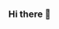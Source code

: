 ### Hi there 👋

<!--
**dacoop06/dacoop06** is a ✨ _special_ ✨ repository because its `README.md` (this file) appears on your GitHub profile.

Here are some ideas to get you started:

- 🔭 I’m currently studying at University and PLATZI
- 🌱 I’m currently learning about programming and 
- 👯 I’m looking to collaborate on some projects where i can learn a lot of things
- 🤔 I’m looking for people who want to learn and try to be better in this amazing world
- 💬 Ask me about whatever you want
- ⚡ Fun fact: gitIm ready for any thing
-->
